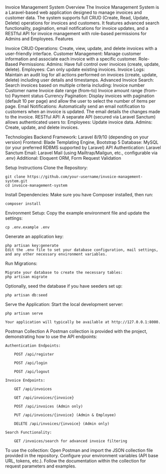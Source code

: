Invoice Management System
Overview
The Invoice Management System is a Laravel-based web application designed to manage invoices and customer data. The system supports full CRUD (Create, Read, Update, Delete) operations for invoices and customers. It features advanced search functionality, pagination, email notifications for invoice updates, and a RESTful API for invoice management with role-based permissions for Admins and Employees.
Features

Invoice CRUD Operations:
Create, view, update, and delete invoices with a user-friendly interface.
Customer Management:
Manage customer information and associate each invoice with a specific customer.
Role-Based Permissions:
    Admins: Have full control over invoices (create, update, delete).
    Employees: Can only update existing invoices.
Invoice Logs:
Maintain an audit log for all actions performed on invoices (create, update, delete) including user details and timestamps.
Advanced Invoice Search:
Search invoices based on multiple criteria including:
    Invoice number
    Customer name
    Invoice date range (from–to)
    Invoice amount range (from–to)
    Payment status
    Currency
Pagination:
Display invoices with pagination (default 10 per page) and allow the user to select the number of items per page.
Email Notifications:
Automatically send an email notification to customers when an invoice is updated. The email details the changes made to the invoice.
RESTful API:
A separate API (secured via Laravel Sanctum) allows authenticated users to:
    Employees: Update invoice data.
    Admins: Create, update, and delete invoices.

Technologies
    Backend Framework: Laravel 8/9/10 (depending on your version)
    Frontend: Blade Templating Engine, Bootstrap 5
    Database: MySQL (or your preferred RDBMS supported by Laravel)
    API Authentication: Laravel Sanctum
    Email: Laravel Mail (using Mailtrap/Mailgun, etc., configurable via .env)
    Additional: Eloquent ORM, Form Request Validation

Setup Instructions
    Clone the Repository:

    git clone https://github.com/your-username/invoice-management-system.git
    cd invoice-management-system

Install Dependencies:
    Make sure you have Composer installed, then run:

    composer install

Environment Setup:
    Copy the example environment file and update the settings:
    
    cp .env.example .env

Generate an application key:

    php artisan key:generate
    Edit the .env file to set your database configuration, mail settings, and any other necessary environment variables.

Run Migrations:

    Migrate your database to create the necessary tables:
    php artisan migrate

Optionally, seed the database if you have seeders set up:

    php artisan db:seed

Serve the Application:
    Start the local development server:

    php artisan serve

    Your application will typically be available at http://127.0.0.1:8000.

Postman Collection
A Postman collection is provided with the project, demonstrating how to use the API endpoints:

    Authentication Endpoints:

        POST /api/register

        POST /api/login

        POST /api/logout

    Invoice Endpoints:

        GET /api/invoices

        GET /api/invoices/{invoice}

        POST /api/invoices (Admin only)

        PUT /api/invoices/{invoice} (Admin & Employee)

        DELETE /api/invoices/{invoice} (Admin only)

    Search Functionality:

        GET /invoices/search for advanced invoice filtering

To use the collection:
    Open Postman and import the JSON collection file provided in the repository.
    Configure your environment variables (API base URL, tokens, etc.).
    Follow the documentation within the collection for request parameters and examples.
